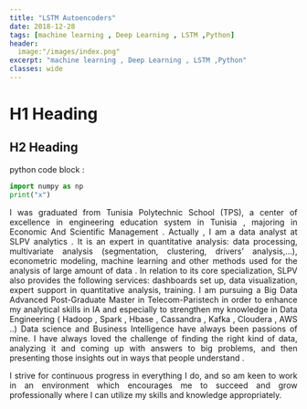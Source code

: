 ```yaml
---
title: "LSTM Autoencoders" 
date: 2018-12-28
tags: [machine learning , Deep Learning , LSTM ,Python] 
header: 
  image:"/images/index.png"
excerpt: "machine learning , Deep Learning , LSTM ,Python"
classes: wide
---
```


# H1 Heading
## H2 Heading

python code block : 

```python
import numpy as np
print("x")
```
<div style="text-align: justify">
I was graduated from Tunisia Polytechnic School (TPS), a center of excellence in engineering education system in Tunisia , majoring in Economic And Scientific Management . Actually , I am a data analyst at SLPV analytics . It is an expert in quantitative analysis: data processing, multivariate analysis (segmentation, clustering, drivers’ analysis,…), econometric modeling, machine learning and other methods used for the analysis of large amount of data . In relation to its core specialization, SLPV also provides the following services: dashboards set up, data visualization, expert support in quantitative analysis, training.
I am pursuing a Big Data Advanced Post-Graduate Master in Telecom-Paristech in order to enhance my analytical skills in IA and especially to strengthen my knowledge in Data Engineering ( Hadoop , Spark , Hbase , Cassandra , Kafka , Cloudera , AWS ..)
Data science and Business Intelligence have always been passions of mine. I have always loved the challenge of finding the right kind of data, analyzing it and coming up with answers to big problems, and then presenting those insights out in ways that people understand .

I strive for continuous progress in everything I do, and so am keen to work in an environment which encourages me to succeed and grow professionally where I can utilize my skills and knowledge appropriately.

